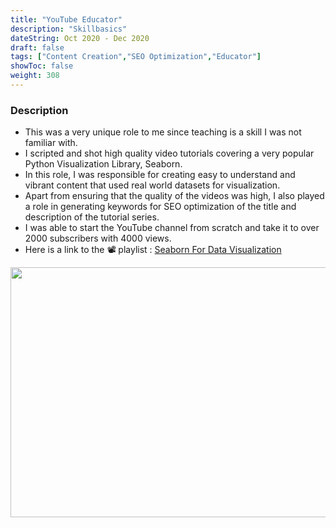 ```yaml
---
title: "YouTube Educator"
description: "Skillbasics"
dateString: Oct 2020 - Dec 2020
draft: false
tags: ["Content Creation","SEO Optimization","Educator"]
showToc: false
weight: 308
--- 
```


### Description

- This was a very unique role to me since teaching is a skill I was not familiar with. 
- I scripted and shot high quality video tutorials covering a very popular Python Visualization Library, Seaborn.
- In this role, I was responsible for creating easy to understand and vibrant content that used real world datasets for visualization.
- Apart from ensuring that the quality of the videos was high, I also played a role in generating keywords for SEO optimization of the title and description of the tutorial series.
- I was able to start the YouTube channel from scratch and take it to over 2000 subscribers with 4000 views.
- Here is a link to the 📽 playlist : [Seaborn For Data Visualization](https://www.youtube.com/channel/UCb9AfI-bsXibgECEzyT7Bdw/featured)
<img src = "/experience/skillbasics/cover.jpg" width = 600 height  = 400>